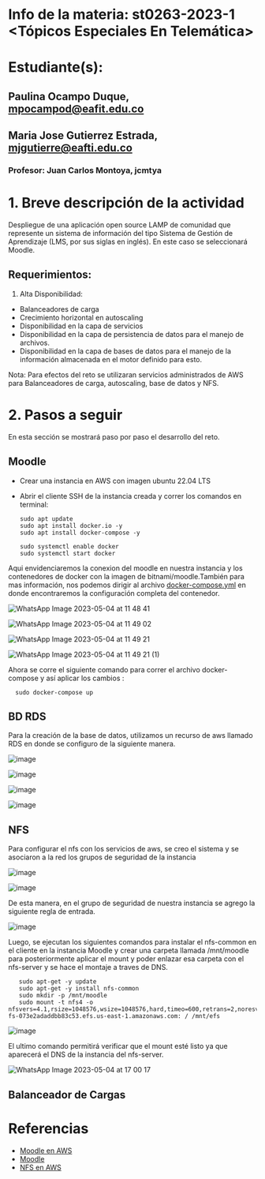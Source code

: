 # Info de la materia: st0263-2023-1 <Tópicos Especiales En Telemática>

# Estudiante(s):
## Paulina Ocampo Duque, mpocampod@eafit.edu.co
## Maria Jose Gutierrez Estrada, mjgutierre@eafti.edu.co
### Profesor: Juan Carlos Montoya, jcmtya 

# 1. Breve descripción de la actividad

Despliegue de una aplicación open source LAMP de comunidad que represente un sistema de información del tipo Sistema de Gestión de Aprendizaje (LMS, por sus siglas en inglés). En este caso se seleccionará Moodle.

## Requerimientos:

1. Alta Disponibilidad:
  - Balanceadores de carga
  - Crecimiento horizontal en autoscaling
  - Disponibilidad en la capa de servicios
  - Disponibilidad en la capa de persistencia de datos para el manejo de archivos.
  - Disponibilidad en la capa de bases de datos para el manejo de la información almacenada en el motor definido para esto.

Nota: Para efectos del reto se utilizaran servicios administrados de AWS para Balanceadores de carga, autoscaling, base de datos y NFS.

# 2. Pasos a seguir

En esta sección se mostrará paso por paso el desarrollo del reto. 

## Moodle

* Crear una instancia en AWS con imagen ubuntu 22.04 LTS  
* Abrir el cliente SSH de la instancia creada y correr los comandos en terminal:   

      sudo apt update
      sudo apt install docker.io -y
      sudo apt install docker-compose -y

      sudo systemctl enable docker
      sudo systemctl start docker

Aqui envidenciaremos la conexion del moodle en nuestra instancia y los contenedores de docker con la imagen de bitnami/moodle.También para mas información, nos podemos dirigir al archivo [docker-compose.yml](https://github.com/mjgutierre/TopicosEspecialesTelematica/blob/master/Reto4/Docker-compose.yml) en donde encontraremos la configuración completa del contenedor.

![WhatsApp Image 2023-05-04 at 11 48 41](https://user-images.githubusercontent.com/68908889/236272480-f16e5a29-0a30-4c09-bc92-82ef1fc509f4.jpeg)

![WhatsApp Image 2023-05-04 at 11 49 02](https://user-images.githubusercontent.com/68908889/236272558-1366f3ab-666b-4aef-9877-7481559d5405.jpeg)

![WhatsApp Image 2023-05-04 at 11 49 21](https://user-images.githubusercontent.com/68908889/236272580-4ced66f4-c382-4a22-b4c4-139dedc17efd.jpeg)

![WhatsApp Image 2023-05-04 at 11 49 21 (1)](https://user-images.githubusercontent.com/68908889/236272604-79a0b613-7268-459f-b5b0-df5ebe8d0ebe.jpeg)

Ahora se corre el siguiente comando para correr el archivo docker-compose y así aplicar los cambios :
      
      sudo docker-compose up
      

## BD RDS

Para la creación de la base de datos, utilizamos un recurso de aws llamado RDS en donde se configuro de la siguiente manera.

![image](https://user-images.githubusercontent.com/68908889/236353134-e1c698f2-dd65-4ce7-bd28-06c3d018882a.png)

![image](https://user-images.githubusercontent.com/68908889/236353163-500c7de7-371e-4f55-8e7c-02d5bb59e57c.png)

![image](https://user-images.githubusercontent.com/68908889/236353227-8efb5044-16da-4808-8134-5c0d7adf4b28.png)

![image](https://user-images.githubusercontent.com/68908889/236353306-2954b44d-06b9-459b-97b7-138eb9dc48d4.png)


## NFS
Para configurar el nfs con los servicios de aws, se creo el sistema y se asociaron a la red los grupos de seguridad de la instancia 

![image](https://user-images.githubusercontent.com/68908889/236340086-9449cdfd-d440-4022-af21-49510c140411.png)

![image](https://user-images.githubusercontent.com/68908889/236340120-ca6f57b2-40be-4110-ac16-d4af72d49917.png)

De esta manera, en el grupo de seguridad de nuestra instancia se agrego la siguiente regla de entrada.

![image](https://user-images.githubusercontent.com/68908889/236340382-28ac5c49-4108-4eb3-b10d-4720c09c4741.png)

Luego, se ejecutan los siguientes comandos para instalar el nfs-common en el cliente en la instancia Moodle y crear una carpeta llamada /mnt/moodle para posteriormente aplicar el mount y poder enlazar esa carpeta con el nfs-server y se hace el montaje a traves de DNS.

       sudo apt-get -y update
       sudo apt-get -y install nfs-common
       sudo mkdir -p /mnt/moodle
       sudo mount -t nfs4 -o nfsvers=4.1,rsize=1048576,wsize=1048576,hard,timeo=600,retrans=2,noresvport fs-073e2adaddbb83c53.efs.us-east-1.amazonaws.com: / /mnt/efs
    
![image](https://user-images.githubusercontent.com/68908889/236340628-06c8eea8-4d01-4c6e-9b15-26eed72e5bf9.png)

El ultimo comando permitirá verificar que el mount esté listo ya que aparecerá el DNS de la instancia del nfs-server.

![WhatsApp Image 2023-05-04 at 17 00 17](https://user-images.githubusercontent.com/68908889/236340397-d8b2094b-4e44-4242-bbff-3d81a68486bc.jpeg)

## Balanceador de Cargas


# Referencias 

- [Moodle en AWS](https://aws.amazon.com/es/blogs/aws-spanish/acelerar-aprendizaje-remoto-en-minutos-usando-moodle-en-aws/)
- [Moodle](https://www.udemy.com/course/creacion-de-aula-virtual-moodle-41-en-amazon-web-service/)
- [NFS en AWS](https://www.youtube.com/watch?v=-u72cCq2aqM)
